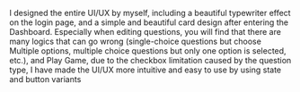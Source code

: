 I designed the entire UI/UX by myself, including a beautiful typewriter effect on the login page, and a simple and beautiful card design after entering the Dashboard. Especially when editing questions, you will find that there are many logics that can go wrong (single-choice questions but choose Multiple options, multiple choice questions but only one option is selected, etc.), and Play Game, due to the checkbox limitation caused by the question type, I have made the UI/UX more intuitive and easy to use by using state and button variants